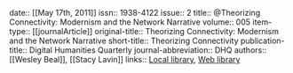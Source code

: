 date:: [[May 17th, 2011]]
issn:: 1938-4122
issue:: 2
title:: @Theorizing Connectivity: Modernism and the Network Narrative
volume:: 005
item-type:: [[journalArticle]]
original-title:: Theorizing Connectivity: Modernism and the Network Narrative
short-title:: Theorizing Connectivity
publication-title:: Digital Humanities Quarterly
journal-abbreviation:: DHQ
authors:: [[Wesley Beal]], [[Stacy Lavin]]
links:: [Local library](zotero://select/groups/2386895/items/C8TSM2AL), [Web library](https://www.zotero.org/groups/2386895/items/C8TSM2AL)
